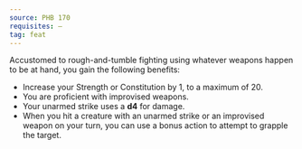 ```yaml
---
source: PHB 170
requisites: —
tag: feat
---
```


Accustomed to rough-and-tumble fighting using whatever weapons happen to be at hand, you gain the following benefits:

- Increase your Strength or Constitution by 1, to a maximum of 20.
- You are proficient with improvised weapons.
- Your unarmed strike uses a **d4** for damage.
- When you hit a creature with an unarmed strike or an improvised weapon on your turn, you can use a bonus action to attempt to grapple the target.

